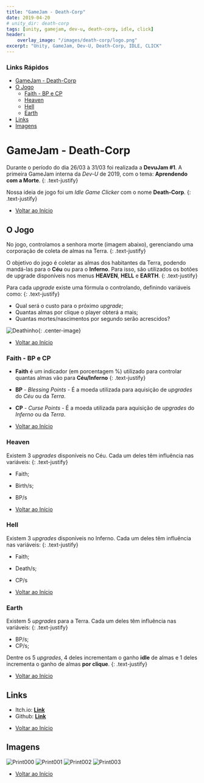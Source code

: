 ```yaml
---
title: "GameJam - Death-Corp"
date: 2019-04-20
# unity_dir: death-corp
tags: [unity, gamejam, dev-u, death-corp, idle, click]
header:
    overlay_image: "/images/death-corp/logo.png"
excerpt: "Unity, GameJam, Dev-U, Death-Corp, IDLE, CLICK" 
---
```


### **Links Rápidos**
* <A href="#gamejam---death-corp">GameJam - Death-Corp</A>
* <A href="#o-jogo">O Jogo</A>
    * <A href="#faith---bp-e-cp">Faith - BP e CP</A>
    * <A href="#heaven">Heaven</A>
    * <A href="#hell">Hell</A>
    * <A href="#earth">Earth</A>
* <A href="#links">Links</A>
* <A href="#imagens">Imagens</A>

# GameJam - Death-Corp

Durante o período do dia 26/03 à 31/03 foi realizada a **DevuJam #1**. A primeira GameJam interna da *Dev-U* de 2019, com o tema: **Aprendendo com a Morte**.
{: .text-justify}

Nossa ideia de jogo foi um *Idle Game Clicker* com o nome **Death-Corp**.
{: .text-justify}

* <A href="#links-rápidos">Voltar ao Início</A>

## O Jogo

No jogo, controlamos a senhora morte (imagem abaixo), gerenciando uma corporação de coleta de almas na Terra.
{: .text-justify}

O objetivo do jogo é coletar as almas dos habitantes da Terra, podendo mandá-las para o **Céu** ou para o **Inferno**. Para isso, são utilizados os botões de upgrade disponíveis nos menus **HEAVEN**, **HELL** e **EARTH**.
{: .text-justify}

Para cada *upgrade* existe uma fórmula o controlando, definindo variáveis como:
{: .text-justify}

* Qual será o custo para o próximo *upgrade*;
* Quantas almas por clique o player obterá a mais;
* Quantas mortes/nascimentos por segundo serão acrescidos?

<img src="{{ site.url }}{{ site.baseurl }}/images/death-corp/logo.png" alt="Deathinho">{: .center-image}

* <A href="#links-rápidos">Voltar ao Início</A>

### Faith - BP e CP

* **Faith** é um indicador (em porcentagem %) utilizado para controlar quantas almas vão para **Céu/Inferno**
{: .text-justify}

* **BP** - *Blessing Points* - É a moeda utilizada para aquisição de *upgrades* do *Céu* ou da *Terra*.

* **CP** - *Curse Points* - É a moeda utilizada para aquisição de *upgrades* do *Inferno* ou da *Terra*.

* <A href="#links-rápidos">Voltar ao Início</A>

### Heaven

Existem 3 *upgrades* disponíveis no Céu. Cada um deles têm influência nas variáveis:
{: .text-justify}
* Faith;
* Birth/s;
* BP/s

* <A href="#links-rápidos">Voltar ao Início</A>

### Hell

Existem 3 *upgrades* disponíveis no Inferno. Cada um deles têm influência nas variáveis:
{: .text-justify}
* Faith;
* Death/s;
* CP/s

* <A href="#links-rápidos">Voltar ao Início</A>

### Earth

Existem 5 *upgrades* para a Terra. Cada um deles têm influência nas variáveis:
{: .text-justify}
* BP/s;
* CP/s;

Dentre os 5 *upgrades*, 4 deles incrementam o ganho **idle** de almas e 1 deles incrementa o ganho de almas **por clique**.
{: .text-justify}

* <A href="#links-rápidos">Voltar ao Início</A>

## Links

- Itch.io: [**Link**](http://https://hugouchoasborges.itch.io/death-corp)
- Github: [**Link**](https://github.com/HugoUchoasBorges/death_corp)

* <A href="#links-rápidos">Voltar ao Início</A>

## Imagens

<img src="{{ site.url }}{{ site.baseurl }}/images/death-corp/Print000.png" alt="Print000">


<img src="{{ site.url }}{{ site.baseurl }}/images/death-corp/Print001.png" alt="Print001">


<img src="{{ site.url }}{{ site.baseurl }}/images/death-corp/Print002.png" alt="Print002">


<img src="{{ site.url }}{{ site.baseurl }}/images/death-corp/Print003.png" alt="Print003">

* <A href="#links-rápidos">Voltar ao Início</A>